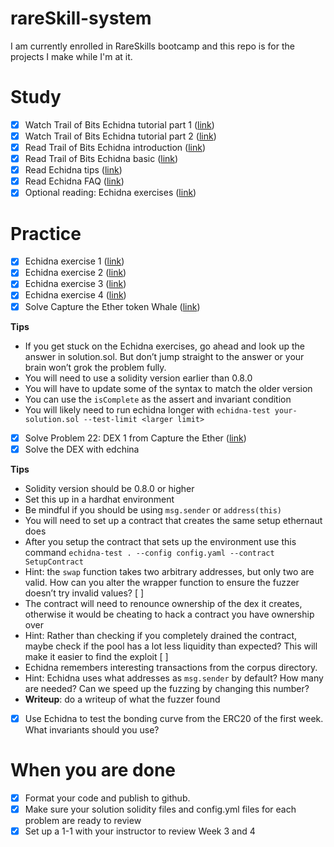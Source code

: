 # rareSkill-system
I am currently enrolled in RareSkills bootcamp and this repo is for the projects I make while I'm at it.

# Study

- [X]  Watch Trail of Bits Echidna tutorial part 1 ([link](https://www.youtube.com/watch?v=QofNQxW_K08&list=PLciHOL_J7Iwqdja9UH4ZzE8dP1IxtsBXI&index=1))
- [X]  Watch Trail of Bits Echidna tutorial part 2 ([link](https://www.youtube.com/watch?v=9P7sqE6hILM&list=PLciHOL_J7Iwqdja9UH4ZzE8dP1IxtsBXI&index=2))
- [X]  Read Trail of Bits Echidna introduction ([link](https://github.com/crytic/building-secure-contracts/tree/master/program-analysis/echidna/introduction))
- [X]  Read Trail of Bits Echidna basic ([link](https://github.com/crytic/building-secure-contracts/tree/master/program-analysis/echidna/basic))
- [X]  Read Echidna tips ([link](https://github.com/crytic/building-secure-contracts/blob/master/program-analysis/echidna/fuzzing_tips.md))
- [X]  Read Echidna FAQ ([link](https://github.com/crytic/building-secure-contracts/blob/master/program-analysis/echidna/frequently_asked_questions.md))
- [X]  Optional reading: Echidna exercises ([link](https://github.com/crytic/building-secure-contracts/tree/master/program-analysis/echidna/exercises))

# Practice

- [X]  Echidna exercise 1 ([link](https://github.com/crytic/building-secure-contracts/blob/master/program-analysis/echidna/exercises/Exercise-1.md))
- [X]  Echidna exercise 2 ([link](https://github.com/crytic/building-secure-contracts/blob/master/program-analysis/echidna/exercises/Exercise-2.md))
- [X]  Echidna exercise 3 ([link](https://github.com/crytic/building-secure-contracts/blob/master/program-analysis/echidna/exercises/Exercise-3.md))
- [X]  Echidna exercise 4 ([link](https://github.com/crytic/building-secure-contracts/blob/master/program-analysis/echidna/exercises/Exercise-4.md))
- [X]  Solve Capture the Ether token Whale ([link](https://capturetheether.com/challenges/math/token-whale/))

**Tips**

- If you get stuck on the Echidna exercises, go ahead and look up the answer in solution.sol. But don’t jump straight to the answer or your brain won’t grok the problem fully.
- You will need to use a solidity version earlier than 0.8.0
- You will have to update some of the syntax to match the older version
- You can use the `isComplete` as the assert and invariant condition
- You will likely need to run echidna longer with `echidna-test your-solution.sol --test-limit <larger limit>`
- [X]  Solve Problem 22: DEX 1 from Capture the Ether ([link](https://ethernaut.openzeppelin.com/level/22))
- [X] Solve the DEX with edchina

**Tips**

- Solidity version should be 0.8.0 or higher
- Set this up in a hardhat environment
- Be mindful if you should be using `msg.sender` or `address(this)`
- You will need to set up a contract that creates the same setup ethernaut does
- After you setup the contract that sets up the environment use this command `echidna-test . --config config.yaml --contract SetupContract`
- Hint: the `swap` function takes two arbitrary addresses, but only two are valid. How can you alter the wrapper function to ensure the fuzzer doesn’t try invalid values? [ ]
- The contract will need to renounce ownership of the dex it creates, otherwise it would be cheating to hack a contract you have ownership over
- Hint: Rather than checking if you completely drained the contract, maybe check if the pool has a lot less liquidity than expected? This will make it easier to find the exploit [ ]
- Echidna remembers interesting transactions from the corpus directory.
- Hint: Echidna uses what addresses as `msg.sender` by default? How many are needed? Can we speed up the fuzzing by changing this number?
- **Writeup**: do a writeup of what the fuzzer found
- [X]  Use Echidna to test the bonding curve from the ERC20 of the first week. What invariants should you use?

# When you are done

- [X]  Format your code and publish to github.
- [X]  Make sure your solution solidity files and config.yml files for each problem are ready to review
- [X]  Set up a 1-1 with your instructor to review Week 3 and 4
